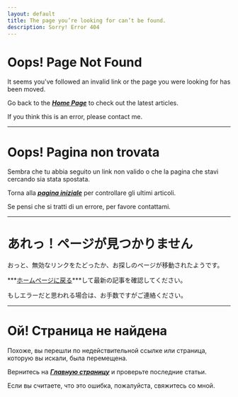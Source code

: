 ```yaml
---
layout: default
title: The page you’re looking for can’t be found.
description: Sorry! Error 404
---
```


# Oops! Page Not Found

It seems you've followed an invalid link or the page you were looking for has been moved.

Go back to the ***[Home Page](/)*** to check out the latest articles.

If you think this is an error, please contact me.

---

# Oops! Pagina non trovata

Sembra che tu abbia seguito un link non valido o che la pagina che stavi cercando sia stata spostata.

Torna alla ***[pagina iniziale](/)*** per controllare gli ultimi articoli.

Se pensi che si tratti di un errore, per favore contattami.

---

# あれっ！ページが見つかりません

おっと、無効なリンクをたどったか、お探しのページが移動されたようです。

***[ホームページに戻る](/)***して最新の記事を確認してください。

もしエラーだと思われる場合は、お手数ですがご連絡ください。

---

# Ой! Страница не найдена

Похоже, вы перешли по недействительной ссылке или страница, которую вы искали, была перемещена.

Вернитесь на ***[Главную страницу](/)*** и проверьте последние статьи.

Если вы считаете, что это ошибка, пожалуйста, свяжитесь со мной.
